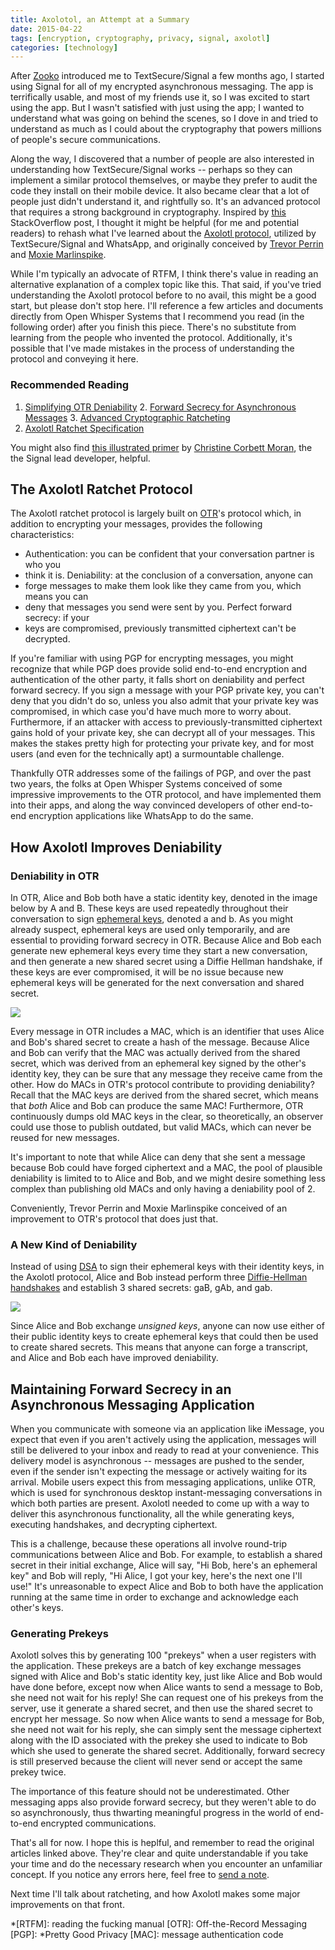 ```yaml
---
title: Axolotol, an Attempt at a Summary
date: 2015-04-22
tags: [encryption, cryptography, privacy, signal, axolotl]
categories: [technology]
---
```


After [Zooko](https://www.twitter.com/zooko) introduced me to TextSecure/Signal
a few months ago, I started using Signal for all of my encrypted asynchronous
messaging. The app is terrifically usable, and most of my friends use it, so I
was excited to start using the app. But I wasn't satisfied with just using the
app; I wanted to understand what was going on behind the scenes, so I dove in
and tried to understand as much as I could about the cryptography that powers
millions of people's secure communications.

Along the way, I discovered that a number of people are also interested in
understanding how TextSecure/Signal works --  perhaps so they can implement a
similar protocol themselves, or maybe they prefer to audit the code they install
on their mobile device. It also became clear that a lot of people just didn't
understand it, and rightfully so. It's an advanced protocol that requires a
strong background in cryptography. Inspired by
[this](https://crypto.stackexchange.com/questions/24914/axolotl-ratchet-crypto-protocol-in-plain-english)
StackOverflow post, I thought it might be helpful (for me and potential readers)
to rehash what I've learned about the [Axolotl
protocol](https://github.com/WhisperSystems/TextSecure/wiki/ProtocolV2),
utilized by TextSecure/Signal and WhatsApp, and originally conceived by [Trevor
Perrin](https://github.com/trevp) and [Moxie
Marlinspike](https://github.com/moxie0).

While I'm typically an advocate of RTFM, I think there's value in reading an
alternative explanation of a complex topic like this. That said, if you've tried
understanding the Axolotl protocol before to no avail, this might be a good
start, but please don't stop here. I'll reference a few articles and documents
directly from Open Whisper Systems that I recommend you read (in the following
order) after you finish this piece. There's no substitute from learning from the
people who invented the protocol. Additionally, it's possible that I've made
mistakes in the process of understanding the protocol and conveying it here.

### Recommended Reading

1. [Simplifying OTR
Deniability](https://whispersystems.org/blog/simplifying-otr-deniability/) 2.
[Forward Secrecy for Asynchronous
Messages](https://whispersystems.org/blog/asynchronous-security/) 3. [Advanced
Cryptographic Ratcheting](https://whispersystems.org/blog/advanced-ratcheting/)
4. [Axolotl Ratchet Specification](https://github.com/trevp/axolotl/wiki)

You might also find [this illustrated
primer](https://www.slideshare.net/ChristineCorbettMora/axolotl-protocol-an-illustrated-primer)
by [Christine Corbett Moran](http://www.christinecorbettmoran.com), the the
Signal lead developer, helpful.

## The Axolotl Ratchet Protocol

The Axolotl ratchet protocol is largely built on [OTR](https://otr.cypherpunks.ca/)'s protocol which, in addition to encrypting your messages, provides the following characteristics:

* Authentication: you can be confident that your conversation partner is who you
* think it is. Deniability: at the conclusion of a conversation, anyone can
* forge messages to make them look like they came from you, which means you can
* deny that messages you send were sent by you. Perfect forward secrecy: if your
* keys are compromised, previously transmitted ciphertext can't be decrypted.

If you're familiar with using PGP for encrypting messages, you might recognize
that while PGP does provide solid end-to-end encryption and authentication of
the other party, it falls short on deniability and perfect forward secrecy. If
you sign a message with your PGP private key, you can't deny that you didn't do
so, unless you also admit that your private key was compromised, in which case
you'd have much more to worry about. Furthermore, if an attacker with access to
previously-transmitted ciphertext gains hold of your private key, she can
decrypt all of your messages. This makes the stakes pretty high for protecting
your private key, and for most users (and even for the technically apt) a
surmountable challenge.

Thankfully OTR addresses some of the failings of PGP, and over the past two
years, the folks at Open Whisper Systems conceived of some impressive
improvements to the OTR protocol, and have implemented them into their apps, and
along the way convinced developers of other end-to-end encryption applications
like WhatsApp to do the same.

## How Axolotl Improves Deniability

### Deniability in OTR

In OTR, Alice and Bob both have a static identity key, denoted in the image
below by A and B. These keys are used repeatedly throughout their conversation
to sign [ephemeral keys](), denoted a and b. As you might already suspect,
ephemeral keys are used only temporarily, and are essential to providing forward
secrecy in OTR. Because Alice and Bob each generate new ephemeral keys every
time they start a new conversation, and then generate a new shared secret using
a Diffie Hellman handshake, if these keys are ever compromised, it will be no
issue because new ephemeral keys will be generated for the next conversation and
shared secret.

<img src="{{ site.url }}/assets/otr-current.png" />

Every message in OTR includes a MAC, which is an identifier that uses Alice and
Bob's shared secret to create a hash of the message. Because Alice and Bob can
verify that the MAC was actually derived from the shared secret, which was
derived from an ephemeral key signed by the other's identity key, they can be
sure that any message they receive came from the other. How do MACs in OTR's
protocol contribute to providing deniability? Recall that the MAC keys are
derived from the shared secret, which means that *both* Alice and Bob can
produce the same MAC! Furthermore, OTR continuously dumps old MAC keys in the
clear, so theoretically, an observer could use those to publish outdated, but
valid MACs, which can never be reused for new messages.

It's important to note that while Alice can deny that she sent a message because
Bob could have forged ciphertext and a MAC, the pool of plausible deniability is
limited to to Alice and Bob, and we might desire something less complex than
publishing old MACs and only having a deniability pool of 2.

Conveniently, Trevor Perrin and Moxie Marlinspike conceived of an improvement to
OTR's protocol that does just that.

### A New Kind of Deniability

Instead of using [DSA](https://wikipedia.org/wiki/Digital_Signature_Algorithm)
to sign their ephemeral keys with their identity keys, in the Axolotl protocol,
Alice and Bob instead perform three [Diffie-Hellman
handshakes](https://wikipedia.org/wiki/Diffie%E2%80%93Hellman_key_exchange) and
establish 3 shared secrets: gaB, gAb, and gab.

<img src="{{ site.url }}/assets/otr-simplified.png" />

Since Alice and Bob exchange *unsigned keys*, anyone can now use either of their
public identity keys to create ephemeral keys that could then be used to create
shared secrets. This means that anyone can forge a transcript, and Alice and Bob
each have improved deniability.

## Maintaining Forward Secrecy in an Asynchronous Messaging Application

When you communicate with someone via an application like iMessage, you expect
that even if you aren't actively using the application, messages will still be
delivered to your inbox and ready to read at your convenience. This delivery
model is asynchronous -- messages are pushed to the sender, even if the sender
isn't expecting the message or actively waiting for its arrival. Mobile users
expect this from messaging applications, unlike OTR, which is used for
synchronous desktop instant-messaging conversations in which both parties are
present. Axolotl needed to come up with a way to deliver this asynchronous
functionality, all the while generating keys, executing handshakes, and
decrypting ciphertext.

This is a challenge, because these operations all involve round-trip
communications between Alice and Bob. For example, to establish a shared secret
in their initial exchange, Alice will say, "Hi Bob, here's an ephemeral key" and
Bob will reply, "Hi Alice, I got your key, here's the next one I'll use!" It's
unreasonable to expect Alice and Bob to both have the application running at the
same time in order to exchange and acknowledge each other's keys.

### Generating Prekeys

Axolotl solves this by generating 100 "prekeys" when a user registers with the
application. These prekeys are a batch of key exchange messages signed with
Alice and Bob's static identity key, just like Alice and Bob would have done
before, except now when Alice wants to send a message to Bob, she need not wait
for his reply! She can request one of his prekeys from the server, use it
generate a shared secret, and then use the shared secret to encrypt her message.
So now when Alice wants to send a message for Bob, she need not wait for his
reply, she can simply sent the message ciphertext along with the ID associated
with the prekey she used to indicate to Bob which she used to generate the
shared secret. Additionally, forward secrecy is still preserved because the
client will never send or accept the same prekey twice.

The importance of this feature should not be underestimated. Other messaging
apps also provide forward secrecy, but they weren't able to do so
asynchronously, thus thwarting meaningful progress in the world of end-to-end
encrypted communications.

That's all for now. I hope this is heplful, and remember to read the original
articles linked above. They're clear and quite understandable if you take your
time and do the necessary research when you encounter an unfamiliar concept. If
you notice any errors here, feel free to [send a
note](http://taravancil.github.io/contact).

Next time I'll talk about ratcheting, and how Axolotl makes some major
improvements on that front.

*[RTFM]: reading the fucking manual [OTR]: Off-the-Record Messaging [PGP]:
*Pretty Good Privacy [MAC]: message authentication code
